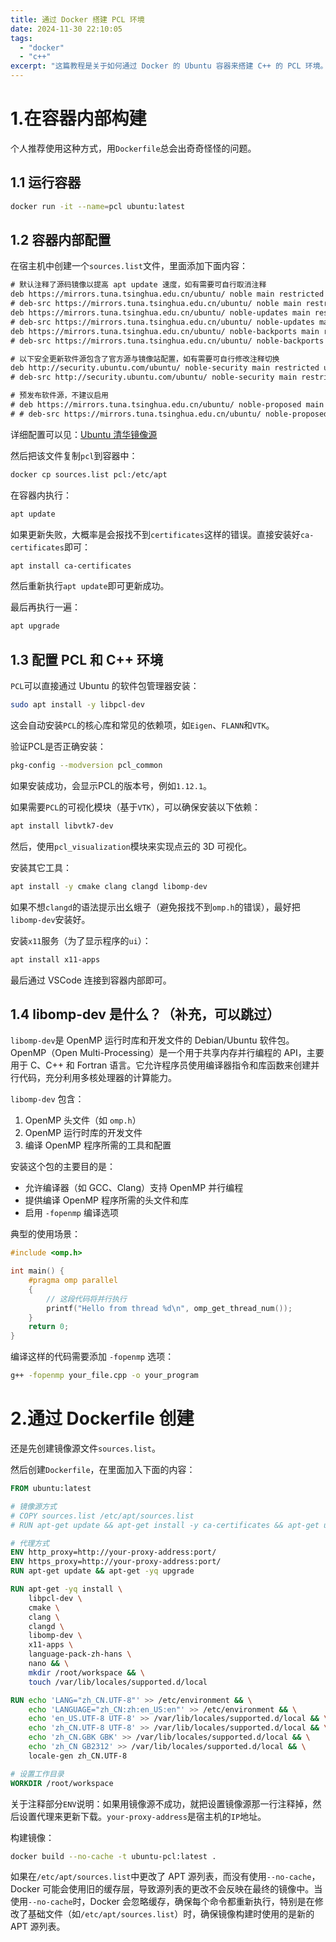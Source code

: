 ```yaml
---
title: 通过 Docker 搭建 PCL 环境
date: 2024-11-30 22:10:05
tags:
  - "docker"
  - "c++"
excerpt: "这篇教程是关于如何通过 Docker 的 Ubuntu 容器来搭建 C++ 的 PCL 环境。"
---
```


# 1.在容器内部构建

个人推荐使用这种方式，用`Dockerfile`总会出奇奇怪怪的问题。

## 1.1 运行容器

```bash
docker run -it --name=pcl ubuntu:latest
```

## 1.2 容器内部配置

在宿主机中创建一个`sources.list`文件，里面添加下面内容：
```txt
# 默认注释了源码镜像以提高 apt update 速度，如有需要可自行取消注释
deb https://mirrors.tuna.tsinghua.edu.cn/ubuntu/ noble main restricted universe multiverse
# deb-src https://mirrors.tuna.tsinghua.edu.cn/ubuntu/ noble main restricted universe multiverse
deb https://mirrors.tuna.tsinghua.edu.cn/ubuntu/ noble-updates main restricted universe multiverse
# deb-src https://mirrors.tuna.tsinghua.edu.cn/ubuntu/ noble-updates main restricted universe multiverse
deb https://mirrors.tuna.tsinghua.edu.cn/ubuntu/ noble-backports main restricted universe multiverse
# deb-src https://mirrors.tuna.tsinghua.edu.cn/ubuntu/ noble-backports main restricted universe multiverse

# 以下安全更新软件源包含了官方源与镜像站配置，如有需要可自行修改注释切换
deb http://security.ubuntu.com/ubuntu/ noble-security main restricted universe multiverse
# deb-src http://security.ubuntu.com/ubuntu/ noble-security main restricted universe multiverse

# 预发布软件源，不建议启用
# deb https://mirrors.tuna.tsinghua.edu.cn/ubuntu/ noble-proposed main restricted universe multiverse
# # deb-src https://mirrors.tuna.tsinghua.edu.cn/ubuntu/ noble-proposed main restricted universe multiverse
```
详细配置可以见：[Ubuntu 清华镜像源](https://mirrors.tuna.tsinghua.edu.cn/help/ubuntu/)

然后把该文件复制`pcl`到容器中：
```bash
docker cp sources.list pcl:/etc/apt
```

在容器内执行：
```bash
apt update
```

如果更新失败，大概率是会报找不到`certificates`这样的错误。直接安装好`ca-certificates`即可：
```bash
apt install ca-certificates
```

然后重新执行`apt update`即可更新成功。

最后再执行一遍：
```bash
apt upgrade
```

## 1.3 配置 PCL 和 C++ 环境

`PCL`可以直接通过 Ubuntu 的软件包管理器安装：
```bash
sudo apt install -y libpcl-dev
```
这会自动安装`PCL`的核心库和常见的依赖项，如`Eigen`、`FLANN`和`VTK`。

验证PCL是否正确安装：
```bash
pkg-config --modversion pcl_common
```
如果安装成功，会显示PCL的版本号，例如`1.12.1`。

如果需要`PCL`的可视化模块（基于`VTK`），可以确保安装以下依赖：
```bash
apt install libvtk7-dev
```
然后，使用`pcl_visualization`模块来实现点云的 3D 可视化。

安装其它工具：
```bash
apt install -y cmake clang clangd libomp-dev
```

如果不想`clangd`的语法提示出幺蛾子（避免报找不到`omp.h`的错误），最好把`libomp-dev`安装好。

安装`x11`服务（为了显示程序的`ui`）：
```bash
apt install x11-apps
```

最后通过 VSCode 连接到容器内部即可。

## 1.4 libomp-dev 是什么？（补充，可以跳过）

`libomp-dev`是 OpenMP 运行时库和开发文件的 Debian/Ubuntu 软件包。OpenMP（Open Multi-Processing）是一个用于共享内存并行编程的 API，主要用于 C、C++ 和 Fortran 语言。它允许程序员使用编译器指令和库函数来创建并行代码，充分利用多核处理器的计算能力。

`libomp-dev` 包含：
1. OpenMP 头文件（如 `omp.h`）
2. OpenMP 运行时库的开发文件
3. 编译 OpenMP 程序所需的工具和配置

安装这个包的主要目的是：
- 允许编译器（如 GCC、Clang）支持 OpenMP 并行编程
- 提供编译 OpenMP 程序所需的头文件和库
- 启用 `-fopenmp` 编译选项

典型的使用场景：
```cpp
#include <omp.h>

int main() {
    #pragma omp parallel
    {
        // 这段代码将并行执行
        printf("Hello from thread %d\n", omp_get_thread_num());
    }
    return 0;
}
```

编译这样的代码需要添加 `-fopenmp` 选项：
```bash
g++ -fopenmp your_file.cpp -o your_program
```

# 2.通过 Dockerfile 创建

还是先创建镜像源文件`sources.list`。

然后创建`Dockerfile`，在里面加入下面的内容：
```Dockerfile
FROM ubuntu:latest

# 镜像源方式
# COPY sources.list /etc/apt/sources.list
# RUN apt-get update && apt-get install -y ca-certificates && apt-get update && apt-get -yq upgrade

# 代理方式
ENV http_proxy=http://your-proxy-address:port/
ENV https_proxy=http://your-proxy-address:port/
RUN apt-get update && apt-get -yq upgrade

RUN apt-get -yq install \
    libpcl-dev \
    cmake \
    clang \
    clangd \
    libomp-dev \
    x11-apps \
    language-pack-zh-hans \
    nano && \
    mkdir /root/workspace && \
    touch /var/lib/locales/supported.d/local

RUN echo 'LANG="zh_CN.UTF-8"' >> /etc/environment && \
    echo 'LANGUAGE="zh_CN:zh:en_US:en"' >> /etc/environment && \
    echo 'en_US.UTF-8 UTF-8' >> /var/lib/locales/supported.d/local && \
    echo 'zh_CN.UTF-8 UTF-8' >> /var/lib/locales/supported.d/local && \
    echo 'zh_CN.GBK GBK' >> /var/lib/locales/supported.d/local && \
    echo 'zh_CN GB2312' >> /var/lib/locales/supported.d/local && \
    locale-gen zh_CN.UTF-8

# 设置工作目录
WORKDIR /root/workspace
```
关于注释部分`ENV`说明：如果用镜像源不成功，就把设置镜像源那一行注释掉，然后设置代理来更新下载。`your-proxy-address`是宿主机的`IP`地址。

构建镜像：
```bash
docker build --no-cache -t ubuntu-pcl:latest .
```

如果在`/etc/apt/sources.list`中更改了 APT 源列表，而没有使用`--no-cache`，Docker 可能会使用旧的缓存层，导致源列表的更改不会反映在最终的镜像中。当使用`--no-cache`时，Docker 会忽略缓存，确保每个命令都重新执行，特别是在修改了基础文件（如`/etc/apt/sources.list`）时，确保镜像构建时使用的是新的 APT 源列表。
